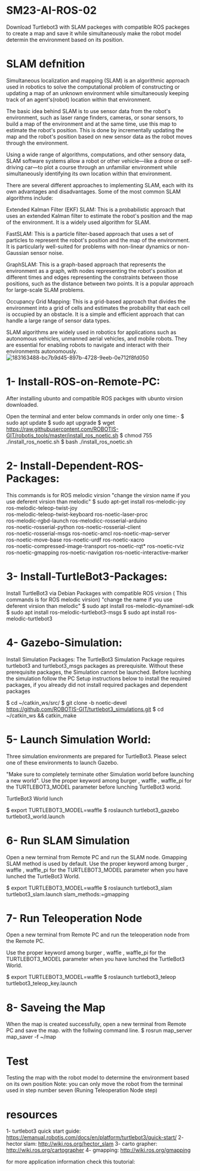 # SM23-AI-ROS-02
Download Turtlebot3 with SLAM packeges with compatible ROS packeges to create a map and save it while simultaneously make the robot model determin the environment based on its position.

# SLAM defnition

Simultaneous localization and mapping (SLAM) is an algorithmic approach used in robotics to solve the computational problem of constructing or updating a map of an unknown environment while simultaneously keeping track of an agent's(robot) location within that environment.

The basic idea behind SLAM is to use sensor data from the robot's environment, such as laser range finders, cameras, or sonar sensors, to build a map of the environment and at the same time, use this map to estimate the robot's position. This is done by incrementally updating the map and the robot's position based on new sensor data as the robot moves through the environment.

Using a wide range of algorithms, computations, and other sensory data, SLAM software systems allow a robot or other vehicle—like a drone or self-driving car—to plot a course through an unfamiliar environment while simultaneously identifying its own location within that environment.

There are several different approaches to implementing SLAM, each with its own advantages and disadvantages. Some of the most common SLAM algorithms include:

Extended Kalman Filter (EKF) SLAM: This is a probabilistic approach that uses an extended Kalman filter to estimate the robot's position and the map of the environment. It is a widely used algorithm for SLAM.

FastSLAM: This is a particle filter-based approach that uses a set of particles to represent the robot's position and the map of the environment. It is particularly well-suited for problems with non-linear dynamics or non-Gaussian sensor noise.

GraphSLAM: This is a graph-based approach that represents the environment as a graph, with nodes representing the robot's position at different times and edges representing the constraints between those positions, such as the distance between two points. It is a popular approach for large-scale SLAM problems.

Occupancy Grid Mapping: This is a grid-based approach that divides the environment into a grid of cells and estimates the probability that each cell is occupied by an obstacle. It is a simple and efficient approach that can handle a large range of sensor data types.

SLAM algorithms are widely used in robotics for applications such as autonomous vehicles, unmanned aerial vehicles, and mobile robots. They are essential for enabling robots to navigate and interact with their environments autonomously.
![183163488-bc7b9d45-897b-4728-9eeb-0e712f8fd050](https://github.com/Naif-Al-Ajlani/SM23-AI-ROS-02/assets/98528261/5a1c8326-727a-4a50-affe-c0ff74b63892)

# 1- Install-ROS-on-Remote-PC:
After installing ubunto and compatible ROS packges with ubunto virsion downloaded.

Open the terminal and enter below commands in order only one time:-
$ sudo apt update
$ sudo apt upgrade
$ wget https://raw.githubusercontent.com/ROBOTIS-GIT/robotis_tools/master/install_ros_noetic.sh
$ chmod 755 ./install_ros_noetic.sh
$ bash ./install_ros_noetic.sh

# 2- Install-Dependent-ROS-Packages:
This commands is for ROS melodic virsion "change the virsion name if you use deferent virsion than melodic"
$ sudo apt-get install ros-melodic-joy ros-melodic-teleop-twist-joy \
ros-melodic-teleop-twist-keyboard ros-noetic-laser-proc \
ros-melodic-rgbd-launch ros-melodicc-rosserial-arduino \
ros-noetic-rosserial-python ros-noetic-rosserial-client \
ros-noetic-rosserial-msgs ros-noetic-amcl ros-noetic-map-server \
ros-noetic-move-base ros-noetic-urdf ros-noetic-xacro \
ros-noetic-compressed-image-transport ros-noetic-rqt* ros-noetic-rviz \
ros-noetic-gmapping ros-noetic-navigation ros-noetic-interactive-marker

# 3- Install-TurtleBot3-Packages:
Install TurtleBot3 via Debian Packages with compatible ROS virsion ( This commands is for ROS melodic virsion) "change the name if you use deferent virsion than melodic"
$ sudo apt install ros-melodic-dynamixel-sdk
$ sudo apt install ros-melodic-turtlebot3-msgs
$ sudo apt install ros-melodic-turtlebot3

# 4- Gazebo-Simulation:
Install Simulation Packages:
The TurtleBot3 Simulation Package requires turtlebot3 and turtlebot3_msgs packages as prerequisite. Without these prerequisite packages, the Simulation cannot be launched.
Before lucnhing the simulation follow the PC Setup instructions below to install the required packages, if you already did not install required packages and dependent packages

$ cd ~/catkin_ws/src/
$ git clone -b noetic-devel https://github.com/ROBOTIS-GIT/turtlebot3_simulations.git
$ cd ~/catkin_ws && catkin_make

# 5- Launch Simulation World:
Three simulation environments are prepared for TurtleBot3. Please select one of these environments to launch Gazebo.

"Make sure to completely terminate other Simulation world before launching a new world".
Use the proper keyword among burger , waffle , waffle_pi for the TURTLEBOT3_MODEL parameter before lunching TurtleBot3 world.

TurtleBot3 World lunch

$ export TURTLEBOT3_MODEL=waffle
$ roslaunch turtlebot3_gazebo turtlebot3_world.launch

# 6- Run SLAM Simulation
Open a new terminal from Remote PC and run the SLAM node. Gmapping SLAM method is used by default.
Use the proper keyword among burger , waffle , waffle_pi for the TURTLEBOT3_MODEL parameter when you have lunched the TurtleBot3 World.

$ export TURTLEBOT3_MODEL=waffle
$ roslaunch turtlebot3_slam turtlebot3_slam.launch slam_methods:=gmapping

# 7- Run Teleoperation Node
Open a new terminal from Remote PC and run the teleoperation node from the Remote PC.

Use the proper keyword among burger , waffle , waffle_pi for the TURTLEBOT3_MODEL parameter  when you have lunched the TurtleBot3 World.

$ export TURTLEBOT3_MODEL=waffle
$ roslaunch turtlebot3_teleop turtlebot3_teleop_key.launch

# 8- Saveing the Map
When the map is created successfully, open a new terminal from Remote PC and save the map. with the follwing command line.
$ rosrun map_server map_saver -f ~/map

# Test
Testing the map with the robot model to determine the environment based on its own position
Note: you can only move the robot from the terminal used in step number seven (Runing Teleoperation Node step)

# resources
1- turtlebot3 quick start guide: https://emanual.robotis.com/docs/en/platform/turtlebot3/quick-start/
2- hector slam: http://wiki.ros.org/hector_slam
3- carto grapher: http://wiki.ros.org/cartographer
4- gmapping: http://wiki.ros.org/gmapping

for more application information check this toutorial:
